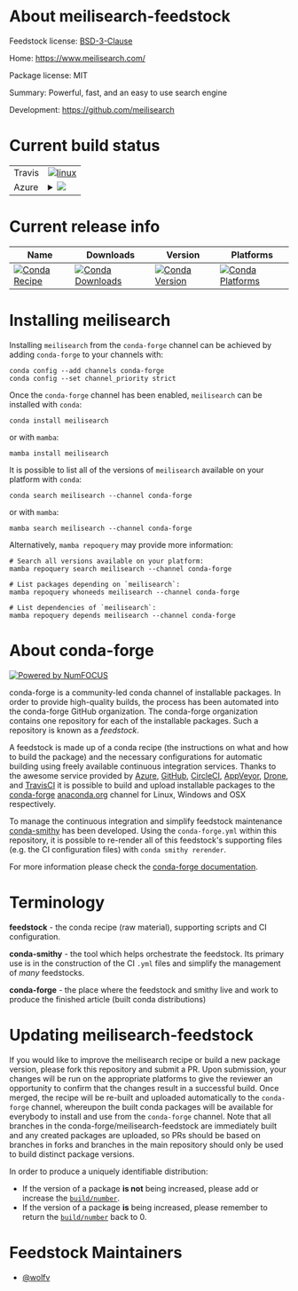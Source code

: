 About meilisearch-feedstock
===========================

Feedstock license: [BSD-3-Clause](https://github.com/conda-forge/meilisearch-feedstock/blob/main/LICENSE.txt)

Home: https://www.meilisearch.com/

Package license: MIT

Summary: Powerful, fast, and an easy to use search engine

Development: https://github.com/meilisearch

Current build status
====================


<table><tr>
    <td>Travis</td>
    <td>
      <a href="https://app.travis-ci.com/conda-forge/meilisearch-feedstock">
        <img alt="linux" src="https://img.shields.io/travis/com/conda-forge/meilisearch-feedstock/main.svg?label=Linux">
      </a>
    </td>
  </tr>
    
  <tr>
    <td>Azure</td>
    <td>
      <details>
        <summary>
          <a href="https://dev.azure.com/conda-forge/feedstock-builds/_build/latest?definitionId=16145&branchName=main">
            <img src="https://dev.azure.com/conda-forge/feedstock-builds/_apis/build/status/meilisearch-feedstock?branchName=main">
          </a>
        </summary>
        <table>
          <thead><tr><th>Variant</th><th>Status</th></tr></thead>
          <tbody><tr>
              <td>linux_64</td>
              <td>
                <a href="https://dev.azure.com/conda-forge/feedstock-builds/_build/latest?definitionId=16145&branchName=main">
                  <img src="https://dev.azure.com/conda-forge/feedstock-builds/_apis/build/status/meilisearch-feedstock?branchName=main&jobName=linux&configuration=linux%20linux_64_" alt="variant">
                </a>
              </td>
            </tr><tr>
              <td>linux_aarch64</td>
              <td>
                <a href="https://dev.azure.com/conda-forge/feedstock-builds/_build/latest?definitionId=16145&branchName=main">
                  <img src="https://dev.azure.com/conda-forge/feedstock-builds/_apis/build/status/meilisearch-feedstock?branchName=main&jobName=linux&configuration=linux%20linux_aarch64_" alt="variant">
                </a>
              </td>
            </tr><tr>
              <td>linux_ppc64le</td>
              <td>
                <a href="https://dev.azure.com/conda-forge/feedstock-builds/_build/latest?definitionId=16145&branchName=main">
                  <img src="https://dev.azure.com/conda-forge/feedstock-builds/_apis/build/status/meilisearch-feedstock?branchName=main&jobName=linux&configuration=linux%20linux_ppc64le_" alt="variant">
                </a>
              </td>
            </tr><tr>
              <td>osx_64</td>
              <td>
                <a href="https://dev.azure.com/conda-forge/feedstock-builds/_build/latest?definitionId=16145&branchName=main">
                  <img src="https://dev.azure.com/conda-forge/feedstock-builds/_apis/build/status/meilisearch-feedstock?branchName=main&jobName=osx&configuration=osx%20osx_64_" alt="variant">
                </a>
              </td>
            </tr><tr>
              <td>osx_arm64</td>
              <td>
                <a href="https://dev.azure.com/conda-forge/feedstock-builds/_build/latest?definitionId=16145&branchName=main">
                  <img src="https://dev.azure.com/conda-forge/feedstock-builds/_apis/build/status/meilisearch-feedstock?branchName=main&jobName=osx&configuration=osx%20osx_arm64_" alt="variant">
                </a>
              </td>
            </tr><tr>
              <td>win_64</td>
              <td>
                <a href="https://dev.azure.com/conda-forge/feedstock-builds/_build/latest?definitionId=16145&branchName=main">
                  <img src="https://dev.azure.com/conda-forge/feedstock-builds/_apis/build/status/meilisearch-feedstock?branchName=main&jobName=win&configuration=win%20win_64_" alt="variant">
                </a>
              </td>
            </tr>
          </tbody>
        </table>
      </details>
    </td>
  </tr>
</table>

Current release info
====================

| Name | Downloads | Version | Platforms |
| --- | --- | --- | --- |
| [![Conda Recipe](https://img.shields.io/badge/recipe-meilisearch-green.svg)](https://anaconda.org/conda-forge/meilisearch) | [![Conda Downloads](https://img.shields.io/conda/dn/conda-forge/meilisearch.svg)](https://anaconda.org/conda-forge/meilisearch) | [![Conda Version](https://img.shields.io/conda/vn/conda-forge/meilisearch.svg)](https://anaconda.org/conda-forge/meilisearch) | [![Conda Platforms](https://img.shields.io/conda/pn/conda-forge/meilisearch.svg)](https://anaconda.org/conda-forge/meilisearch) |

Installing meilisearch
======================

Installing `meilisearch` from the `conda-forge` channel can be achieved by adding `conda-forge` to your channels with:

```
conda config --add channels conda-forge
conda config --set channel_priority strict
```

Once the `conda-forge` channel has been enabled, `meilisearch` can be installed with `conda`:

```
conda install meilisearch
```

or with `mamba`:

```
mamba install meilisearch
```

It is possible to list all of the versions of `meilisearch` available on your platform with `conda`:

```
conda search meilisearch --channel conda-forge
```

or with `mamba`:

```
mamba search meilisearch --channel conda-forge
```

Alternatively, `mamba repoquery` may provide more information:

```
# Search all versions available on your platform:
mamba repoquery search meilisearch --channel conda-forge

# List packages depending on `meilisearch`:
mamba repoquery whoneeds meilisearch --channel conda-forge

# List dependencies of `meilisearch`:
mamba repoquery depends meilisearch --channel conda-forge
```


About conda-forge
=================

[![Powered by
NumFOCUS](https://img.shields.io/badge/powered%20by-NumFOCUS-orange.svg?style=flat&colorA=E1523D&colorB=007D8A)](https://numfocus.org)

conda-forge is a community-led conda channel of installable packages.
In order to provide high-quality builds, the process has been automated into the
conda-forge GitHub organization. The conda-forge organization contains one repository
for each of the installable packages. Such a repository is known as a *feedstock*.

A feedstock is made up of a conda recipe (the instructions on what and how to build
the package) and the necessary configurations for automatic building using freely
available continuous integration services. Thanks to the awesome service provided by
[Azure](https://azure.microsoft.com/en-us/services/devops/), [GitHub](https://github.com/),
[CircleCI](https://circleci.com/), [AppVeyor](https://www.appveyor.com/),
[Drone](https://cloud.drone.io/welcome), and [TravisCI](https://travis-ci.com/)
it is possible to build and upload installable packages to the
[conda-forge](https://anaconda.org/conda-forge) [anaconda.org](https://anaconda.org/)
channel for Linux, Windows and OSX respectively.

To manage the continuous integration and simplify feedstock maintenance
[conda-smithy](https://github.com/conda-forge/conda-smithy) has been developed.
Using the ``conda-forge.yml`` within this repository, it is possible to re-render all of
this feedstock's supporting files (e.g. the CI configuration files) with ``conda smithy rerender``.

For more information please check the [conda-forge documentation](https://conda-forge.org/docs/).

Terminology
===========

**feedstock** - the conda recipe (raw material), supporting scripts and CI configuration.

**conda-smithy** - the tool which helps orchestrate the feedstock.
                   Its primary use is in the construction of the CI ``.yml`` files
                   and simplify the management of *many* feedstocks.

**conda-forge** - the place where the feedstock and smithy live and work to
                  produce the finished article (built conda distributions)


Updating meilisearch-feedstock
==============================

If you would like to improve the meilisearch recipe or build a new
package version, please fork this repository and submit a PR. Upon submission,
your changes will be run on the appropriate platforms to give the reviewer an
opportunity to confirm that the changes result in a successful build. Once
merged, the recipe will be re-built and uploaded automatically to the
`conda-forge` channel, whereupon the built conda packages will be available for
everybody to install and use from the `conda-forge` channel.
Note that all branches in the conda-forge/meilisearch-feedstock are
immediately built and any created packages are uploaded, so PRs should be based
on branches in forks and branches in the main repository should only be used to
build distinct package versions.

In order to produce a uniquely identifiable distribution:
 * If the version of a package **is not** being increased, please add or increase
   the [``build/number``](https://docs.conda.io/projects/conda-build/en/latest/resources/define-metadata.html#build-number-and-string).
 * If the version of a package **is** being increased, please remember to return
   the [``build/number``](https://docs.conda.io/projects/conda-build/en/latest/resources/define-metadata.html#build-number-and-string)
   back to 0.

Feedstock Maintainers
=====================

* [@wolfv](https://github.com/wolfv/)

